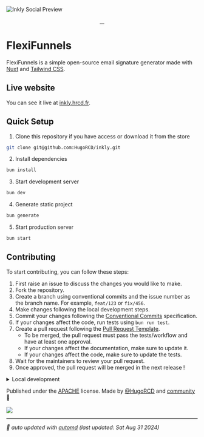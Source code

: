 ![Inkly Social Preview](./public/og.png)

<p align="center">
    <a aria-label="Inkly's Website" href="https://inkly.hrcd.fr">
        <img alt="" src="https://img.shields.io/badge/Website-Inkly-blue?style=for-the-badge&labelColor=000000&logo=google-chrome&logoColor=white">
<a aria-label="Hugo's Website" href="https://hrcd.fr">
        <img alt="" src="https://img.shields.io/badge/Author-Hugo Richard-blue?style=for-the-badge&labelColor=000000&logo=google-chrome&logoColor=white">
  <a aria-label="License" href="https://github.com/hugorcd/inkly/blob/master/LICENSE">
    <img alt="" src="https://img.shields.io/npm/l/vue.svg?style=for-the-badge&labelColor=000000&color=blue">
    </a>
  <a aria-label="Follow Hugo on Twitter" href="https://twitter.com/HugoRCD__">
    <img alt="" src="https://img.shields.io/twitter/follow/HugoRCD__.svg?style=for-the-badge&labelColor=000000&logo=twitter&label=Follow%20Hugo&logoWidth=20&logoColor=white">
  </a>
</p>

# FlexiFunnels

FlexiFunnels is a simple open-source email signature generator made with [Nuxt](https://nuxt.com/) and [Tailwind CSS](https://tailwindcss.com/).

## Live website

You can see it live at [inkly.hrcd.fr](https://inkly.hrcd.fr/).

## Quick Setup

1. Clone this repository if you have access or download it from the store
```bash
git clone git@github.com:HugoRCD/inkly.git
```

2. Install dependencies
```bash
bun install
```

3. Start development server
```bash
bun dev
```

4. Generate static project
```bash
bun generate
```

5. Start production server
```bash
bun start
```

<!-- automd:fetch url="gh:hugorcd/markdown/main/src/contributions.md" -->

## Contributing
To start contributing, you can follow these steps:

1. First raise an issue to discuss the changes you would like to make.
2. Fork the repository.
3. Create a branch using conventional commits and the issue number as the branch name. For example, `feat/123` or `fix/456`.
4. Make changes following the local development steps.
5. Commit your changes following the [Conventional Commits](https://www.conventionalcommits.org/en/v1.0.0/) specification.
6. If your changes affect the code, run tests using `bun run test`.
7. Create a pull request following the [Pull Request Template](https://github.com/HugoRCD/markdown/blob/main/src/pull_request_template.md).
   - To be merged, the pull request must pass the tests/workflow and have at least one approval.
   - If your changes affect the documentation, make sure to update it.
   - If your changes affect the code, make sure to update the tests.
8. Wait for the maintainers to review your pull request.
9. Once approved, the pull request will be merged in the next release !

<!-- /automd -->

<!-- automd:fetch url="gh:hugorcd/markdown/main/src/local_development_dev.md" -->

<details>
  <summary>Local development</summary>

- Clone this repository
- Install latest LTS version of [Node.js](https://nodejs.org/en/)
- Enable [Corepack](https://github.com/nodejs/corepack) using `corepack enable`
- Install dependencies using `bun install`
- Start development server using `bun dev`
- Open [http://localhost:3000](http://localhost:3000) in your browser

</details>

<!-- /automd -->

<!-- automd:contributors license=Apache author=HugoRCD github="hugorcd/inkly" -->

Published under the [APACHE](https://github.com/hugorcd/inkly/blob/main/LICENSE) license.
Made by [@HugoRCD](https://github.com/HugoRCD) and [community](https://github.com/hugorcd/inkly/graphs/contributors) 💛
<br><br>
<a href="https://github.com/hugorcd/inkly/graphs/contributors">
<img src="https://contrib.rocks/image?repo=hugorcd/inkly" />
</a>

<!-- /automd -->

<!-- automd:with-automd lastUpdate -->

---

_🤖 auto updated with [automd](https://automd.unjs.io) (last updated: Sat Aug 31 2024)_

<!-- /automd -->
